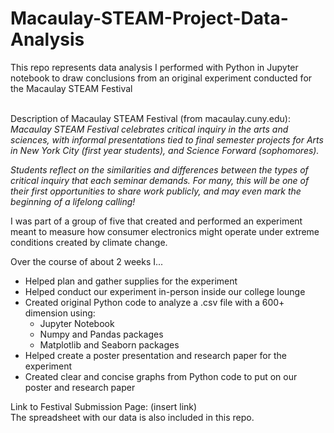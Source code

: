 # Macaulay-STEAM-Project-Data-Analysis
This repo represents data analysis I performed with Python in Jupyter notebook to draw conclusions from an original experiment conducted for the Macaulay STEAM Festival <br /> <br />

Description of Macaulay STEAM Festival (from macaulay.cuny.edu): <br /> 
*Macaulay STEAM Festival celebrates critical inquiry in the arts and sciences, with informal presentations tied to final semester projects for Arts in New York City (first year students), and Science Forward (sophomores).* <br />

*Students reflect on the similarities and differences between the types of critical inquiry that each seminar demands. For many, this will be one of their first opportunities to share work publicly, and may even mark the beginning of a lifelong calling!* <br />

I was part of a group of five that created and performed an experiment meant to measure how consumer electronics might operate under extreme conditions created by climate change. <br /> 

Over the course of about 2 weeks I...  <br /> 
- Helped plan and gather supplies for the experiment 
- Helped conduct our experiment in-person inside our college lounge 
- Created original Python code to analyze a .csv file with a 600+ dimension using:  
  - Jupyter Notebook  
  - Numpy and Pandas packages 
  - Matplotlib and Seaborn packages
- Helped create a poster presentation and research paper for the experiment 
- Created clear and concise graphs from Python code to put on our poster and research paper


Link to Festival Submission Page: (insert link) <br />
The spreadsheet with our data is also included in this repo. <br /> <br />


